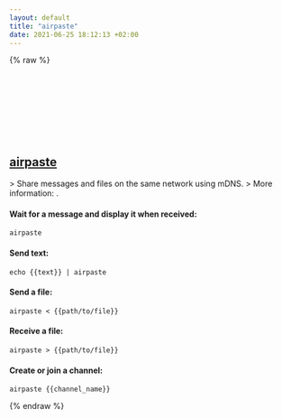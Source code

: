 ```yaml
---
layout: default
title: "airpaste"
date: 2021-06-25 18:12:13 +02:00
---
```

{% raw %}
<h2 id="airpaste">
  <a href="/en/common/airpaste.html">airpaste</a> <a href="#airpaste"><svg class="icon">
    <use href="/assets/images/unicode_sprite.svg#link" />
  </svg></a>
</h2>
> Share messages and files on the same network using mDNS.
> More information: <https://github.com/mafintosh/airpaste>.

#### Wait for a message and display it when received:
```shell
airpaste
```
#### Send text:
```shell
echo {{text}} | airpaste
```
#### Send a file:
```shell
airpaste < {{path/to/file}}
```
#### Receive a file:
```shell
airpaste > {{path/to/file}}
```
#### Create or join a channel:
```shell
airpaste {{channel_name}}
```
{% endraw %}